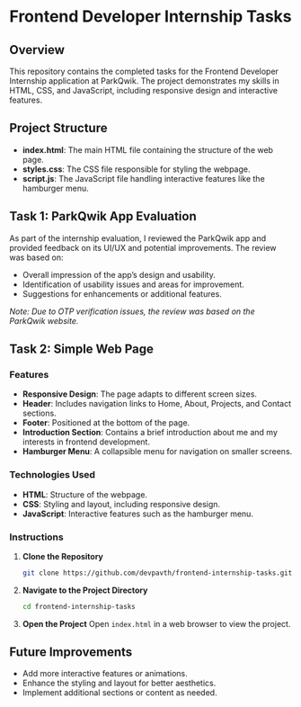 # Frontend Developer Internship Tasks

## Overview

This repository contains the completed tasks for the Frontend Developer Internship application at ParkQwik. The project demonstrates my skills in HTML, CSS, and JavaScript, including responsive design and interactive features.

## Project Structure

- **index.html**: The main HTML file containing the structure of the web page.
- **styles.css**: The CSS file responsible for styling the webpage.
- **script.js**: The JavaScript file handling interactive features like the hamburger menu.

## Task 1: ParkQwik App Evaluation

As part of the internship evaluation, I reviewed the ParkQwik app and provided feedback on its UI/UX and potential improvements. The review was based on:
- Overall impression of the app’s design and usability.
- Identification of usability issues and areas for improvement.
- Suggestions for enhancements or additional features.

*Note: Due to OTP verification issues, the review was based on the ParkQwik website.*

## Task 2: Simple Web Page

### Features
- **Responsive Design**: The page adapts to different screen sizes.
- **Header**: Includes navigation links to Home, About, Projects, and Contact sections.
- **Footer**: Positioned at the bottom of the page.
- **Introduction Section**: Contains a brief introduction about me and my interests in frontend development.
- **Hamburger Menu**: A collapsible menu for navigation on smaller screens.

### Technologies Used
- **HTML**: Structure of the webpage.
- **CSS**: Styling and layout, including responsive design.
- **JavaScript**: Interactive features such as the hamburger menu.

### Instructions

1. **Clone the Repository**
   ```bash
   git clone https://github.com/devpavth/frontend-internship-tasks.git

2. **Navigate to the Project Directory**
   ```bash
   cd frontend-internship-tasks

3. **Open the Project**
   Open `index.html` in a web browser to view the project.

## Future Improvements
- Add more interactive features or animations.
- Enhance the styling and layout for better aesthetics.
- Implement additional sections or content as needed.
